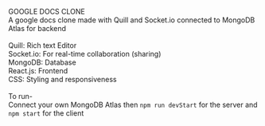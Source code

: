 GOOGLE DOCS CLONE <br>
A google docs clone made with Quill and Socket.io connected to MongoDB Atlas for backend<br>
<br>
Quill: Rich text Editor<br>
Socket.io: For real-time collaboration (sharing)<br>
MongoDB: Database<br>
React.js: Frontend<br>
CSS: Styling and responsiveness<br>
<br>
To run-<br>
Connect your own MongoDB Atlas then `npm run devStart` for the server and `npm start` for the client
